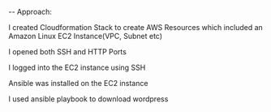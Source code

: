 --
Approach: 

I created Cloudformation Stack to create AWS Resources which included an Amazon Linux EC2 Instance(VPC, Subnet etc)

I opened both SSH and HTTP Ports

I logged into the EC2 instance using SSH

Ansible was installed on the EC2 instance

I used ansible playbook to download wordpress

